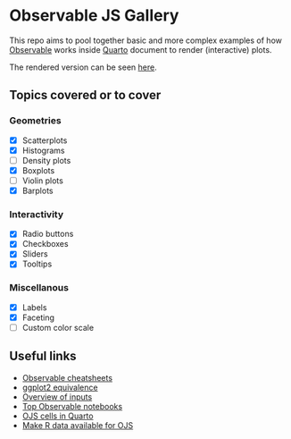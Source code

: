 # Observable JS Gallery

This repo aims to pool together basic and more complex examples of how
[Observable](https://observablehq.com/tutorials) works inside
[Quarto](https://quarto.org) document to render (interactive) plots.

The rendered version can be seen
[here](https://abichat.github.io/ojs-gallery/).

## Topics covered or to cover

### Geometries

- [x] Scatterplots
- [x] Histograms
- [ ] Density plots
- [x] Boxplots
- [ ] Violin plots
- [x] Barplots

### Interactivity

- [x] Radio buttons
- [x] Checkboxes
- [x] Sliders
- [x] Tooltips

### Miscellanous

- [x] Labels
- [x] Faceting
- [ ] Custom color scale

## Useful links

- [Observable
  cheatsheets](https://observablehq.com/@observablehq/plot-cheatsheets)
- [ggplot2
  equivalence](https://observablehq.com/@observablehq/ggplot2-plot-highlight)
- [Overview of inputs](https://observablehq.com/@observablehq/inputs)
- [Top Observable notebooks](https://observablehq.com/top)
- [OJS cells in
  Quarto](https://quarto.org/docs/interactive/ojs/ojs-cells.html)
- [Make R data available for
  OJS](https://quarto.org/docs/interactive/ojs/data-sources.html#python-and-r)
